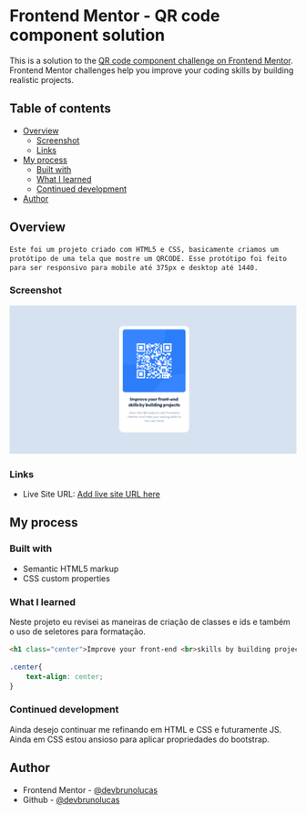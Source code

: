 # Frontend Mentor - QR code component solution

This is a solution to the [QR code component challenge on Frontend Mentor](https://www.frontendmentor.io/challenges/qr-code-component-iux_sIO_H). Frontend Mentor challenges help you improve your coding skills by building realistic projects. 

## Table of contents

- [Overview](#overview)
  - [Screenshot](#screenshot)
  - [Links](#links)
- [My process](#my-process)
  - [Built with](#built-with)
  - [What I learned](#what-i-learned)
  - [Continued development](#continued-development)
- [Author](#author)



## Overview
    Este foi um projeto criado com HTML5 e CSS, basicamente criamos um protótipo de uma tela que mostre um QRCODE. Esse protótipo foi feito para ser responsivo para mobile até 375px e desktop até 1440.
### Screenshot

![](/screenshot/solucao.png)

### Links

- Live Site URL: [Add live site URL here](https://q-rcode-componente-hpbi.vercel.app)

## My process

### Built with

- Semantic HTML5 markup
- CSS custom properties


### What I learned

  Neste projeto eu revisei as maneiras de criação de classes e ids e também o uso de seletores para formatação.


```html
<h1 class="center">Improve your front-end <br>skills by building projects </h1>
```
```css
.center{
    text-align: center;
}
```

### Continued development

  Ainda desejo continuar me refinando em HTML e CSS e futuramente JS. Ainda em CSS estou ansioso para aplicar propriedades do bootstrap.


## Author

- Frontend Mentor - [@devbrunolucas](https://www.frontendmentor.io/profile/yourusername)
- Github - [@devbrunolucas](https://github.com/devbrunolucas)
